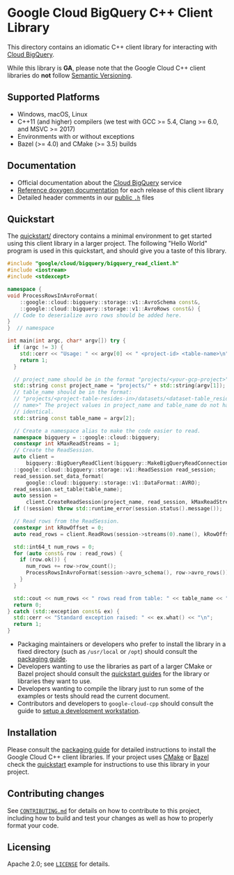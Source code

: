 # Google Cloud BigQuery C++ Client Library

This directory contains an idiomatic C++ client library for interacting with
[Cloud BigQuery](https://cloud.google.com/bigquery/).

While this library is **GA**, please note that the Google Cloud C++ client libraries do **not** follow
[Semantic Versioning](https://semver.org/).

## Supported Platforms

* Windows, macOS, Linux
* C++11 (and higher) compilers (we test with GCC >= 5.4, Clang >= 6.0, and
  MSVC >= 2017)
* Environments with or without exceptions
* Bazel (>= 4.0) and CMake (>= 3.5) builds

## Documentation

* Official documentation about the [Cloud BigQuery][cloud-bigquery-docs] service
* [Reference doxygen documentation][doxygen-link] for each release of this client library
* Detailed header comments in our [public `.h`][source-link] files

[doxygen-link]: https://googleapis.dev/cpp/google-cloud-bigquery/latest/
[cloud-bigquery-docs]: https://cloud.google.com/bigquery/docs/
[source-link]: https://github.com/googleapis/google-cloud-cpp/tree/main/google/cloud/bigquery

## Quickstart

The [quickstart/](quickstart/README.md) directory contains a minimal environment
to get started using this client library in a larger project. The following
"Hello World" program is used in this quickstart, and should give you a taste of
this library.

<!-- inject-quickstart-start -->
```cc
#include "google/cloud/bigquery/bigquery_read_client.h"
#include <iostream>
#include <stdexcept>

namespace {
void ProcessRowsInAvroFormat(
    ::google::cloud::bigquery::storage::v1::AvroSchema const&,
    ::google::cloud::bigquery::storage::v1::AvroRows const&) {
  // Code to deserialize avro rows should be added here.
}
}  // namespace

int main(int argc, char* argv[]) try {
  if (argc != 3) {
    std::cerr << "Usage: " << argv[0] << " <project-id> <table-name>\n";
    return 1;
  }

  // project_name should be in the format "projects/<your-gcp-project>"
  std::string const project_name = "projects/" + std::string(argv[1]);
  // table_name should be in the format:
  // "projects/<project-table-resides-in>/datasets/<dataset-table_resides-in>/tables/<table
  // name>" The project values in project_name and table_name do not have to be
  // identical.
  std::string const table_name = argv[2];

  // Create a namespace alias to make the code easier to read.
  namespace bigquery = ::google::cloud::bigquery;
  constexpr int kMaxReadStreams = 1;
  // Create the ReadSession.
  auto client =
      bigquery::BigQueryReadClient(bigquery::MakeBigQueryReadConnection());
  ::google::cloud::bigquery::storage::v1::ReadSession read_session;
  read_session.set_data_format(
      google::cloud::bigquery::storage::v1::DataFormat::AVRO);
  read_session.set_table(table_name);
  auto session =
      client.CreateReadSession(project_name, read_session, kMaxReadStreams);
  if (!session) throw std::runtime_error(session.status().message());

  // Read rows from the ReadSession.
  constexpr int kRowOffset = 0;
  auto read_rows = client.ReadRows(session->streams(0).name(), kRowOffset);

  std::int64_t num_rows = 0;
  for (auto const& row : read_rows) {
    if (row.ok()) {
      num_rows += row->row_count();
      ProcessRowsInAvroFormat(session->avro_schema(), row->avro_rows());
    }
  }

  std::cout << num_rows << " rows read from table: " << table_name << "\n";
  return 0;
} catch (std::exception const& ex) {
  std::cerr << "Standard exception raised: " << ex.what() << "\n";
  return 1;
}
```
<!-- inject-quickstart-end -->

* Packaging maintainers or developers who prefer to install the library in a
  fixed directory (such as `/usr/local` or `/opt`) should consult the
  [packaging guide](/doc/packaging.md).
* Developers wanting to use the libraries as part of a larger CMake or Bazel
  project should consult the [quickstart guides](#quickstart) for the library
  or libraries they want to use.
* Developers wanting to compile the library just to run some of the examples or
  tests should read the current document.
* Contributors and developers to `google-cloud-cpp` should consult the guide to
  [setup a development workstation][howto-setup-dev-workstation].

[howto-setup-dev-workstation]: /doc/contributor/howto-guide-setup-development-workstation.md

## Installation

Please consult the [packaging guide](/doc/packaging.md) for detailed
instructions to install the Google Cloud C++ client libraries.
If your project uses [CMake](https://cmake.org) or [Bazel](https://bazel.build)
check the [quickstart](quickstart/README.md) example for instructions to use
this library in your project.

## Contributing changes

See [`CONTRIBUTING.md`](/CONTRIBUTING.md) for details on how to
contribute to this project, including how to build and test your changes
as well as how to properly format your code.

## Licensing

Apache 2.0; see [`LICENSE`](/LICENSE) for details.
